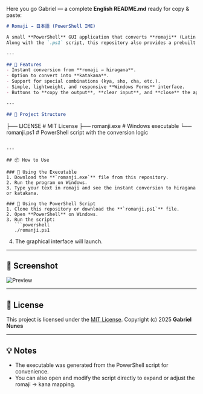 Here you go Gabriel — a complete **English README.md** ready for copy & paste:

```markdown
# Romaji → 日本語 (PowerShell IME)

A small **PowerShell** GUI application that converts **romaji** (Latin alphabet used for Japanese) into **hiragana** or **katakana** in real time.  
Along with the `.ps1` script, this repository also provides a prebuilt **executable (.exe)** for easier usage without opening PowerShell.

---

## 🚀 Features
- Instant conversion from **romaji → hiragana**.
- Option to convert into **katakana**.
- Support for special combinations (kya, sho, cha, etc.).
- Simple, lightweight, and responsive **Windows Forms** interface.
- Buttons to **copy the output**, **clear input**, and **close** the application.

---

## 📂 Project Structure
```

├── LICENSE        # MIT License
├── romanji.exe    # Windows executable
└── romanji.ps1    # PowerShell script with the conversion logic

````

---

## 📦 How to Use

### 🔹 Using the Executable
1. Download the **`romanji.exe`** file from this repository.
2. Run the program on Windows.
3. Type your text in romaji and see the instant conversion to hiragana or katakana.

### 🔹 Using the PowerShell Script
1. Clone this repository or download the **`romanji.ps1`** file.
2. Open **PowerShell** on Windows.
3. Run the script:
   ```powershell
   ./romanji.ps1
````

4. The graphical interface will launch.

---

## 📸 Screenshot

![Preview](366336b1-a4b4-466f-97ea-8ac6b37e1788.png)

---

## 📝 License

This project is licensed under the [MIT License](./LICENSE).
Copyright (c) 2025 **Gabriel Nunes**

---

## 💡 Notes

* The executable was generated from the PowerShell script for convenience.
* You can also open and modify the script directly to expand or adjust the romaji → kana mapping.

```
